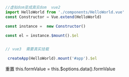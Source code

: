 
```javascript
//虚拟dom变成真实dom  vue2
import HelloWorld from './components/HelloWorld.vue'
const Constructor = Vue.extend(HelloWorld)

const instance =  new Constructor()

const el = instance.$mount().$el


// vue3  需要真实挂载

 createApp(HelloWorld).mount('#app').$el

```

重置
    this.formValue = this.$options.data().formValue